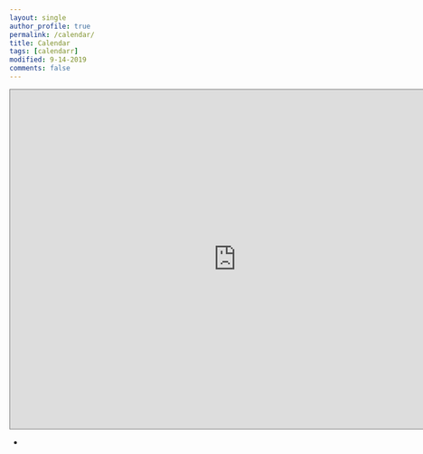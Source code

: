 ```yaml
---
layout: single
author_profile: true
permalink: /calendar/
title: Calendar
tags: [calendarr]
modified: 9-14-2019
comments: false
---
```



<iframe src="https://calendar.google.com/calendar/embed?height=600&wkst=1&bgcolor=%23ffffff&ctz=Asia%2FTehran&src=bmlrb29sYWJiYWZpQGdtYWlsLmNvbQ&color=%23039BE5" style="border:solid 1px #777" width="800" height="600" frameborder="0" scrolling="no"></iframe>



* []()